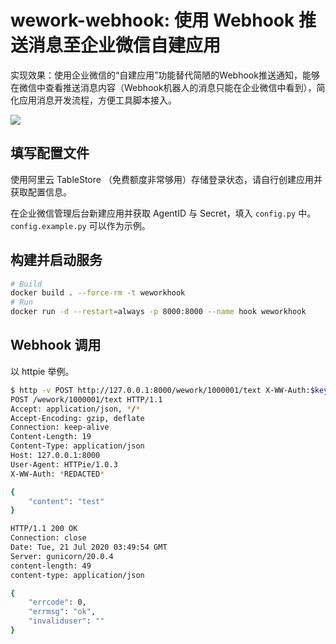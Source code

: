 # wework-webhook: 使用 Webhook 推送消息至企业微信自建应用

实现效果：使用企业微信的“自建应用”功能替代简陋的Webhook推送通知，能够在微信中查看推送消息内容（Webhook机器人的消息只能在企业微信中看到），简化应用消息开发流程，方便工具脚本接入。

![](https://z.cdn.rabit.pw/imgs/2020/20200721113940.jpg)

## 填写配置文件

使用阿里云 TableStore （免费额度非常够用）存储登录状态，请自行创建应用并获取配置信息。

在企业微信管理后台新建应用并获取 AgentID 与 Secret，填入 `config.py` 中。 `config.example.py` 可以作为示例。

## 构建并启动服务

```sh
# Build
docker build . --force-rm -t weworkhook
# Run
docker run -d --restart=always -p 8000:8000 --name hook weworkhook
```

## Webhook 调用

以 httpie 举例。

```sh
$ http -v POST http://127.0.0.1:8000/wework/1000001/text X-WW-Auth:$key content=test
POST /wework/1000001/text HTTP/1.1
Accept: application/json, */*
Accept-Encoding: gzip, deflate
Connection: keep-alive
Content-Length: 19
Content-Type: application/json
Host: 127.0.0.1:8000
User-Agent: HTTPie/1.0.3
X-WW-Auth: *REDACTED*

{
    "content": "test"
}

HTTP/1.1 200 OK
Connection: close
Date: Tue, 21 Jul 2020 03:49:54 GMT
Server: gunicorn/20.0.4
content-length: 49
content-type: application/json

{
    "errcode": 0,
    "errmsg": "ok",
    "invaliduser": ""
}
```
